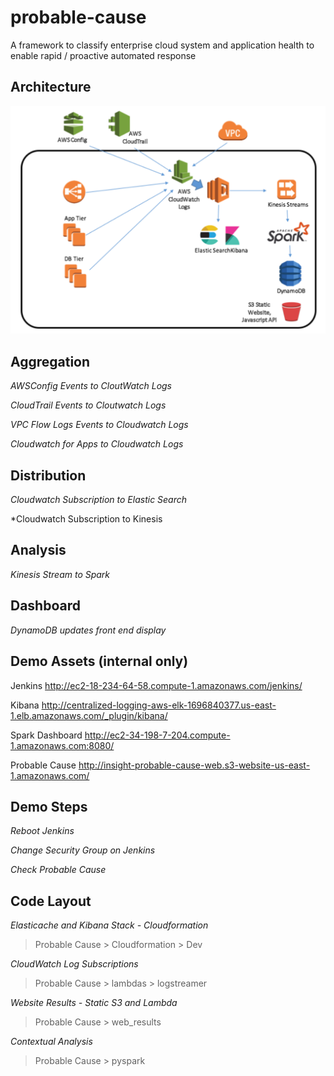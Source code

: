 # probable-cause
A framework to classify enterprise cloud system and application health to enable rapid / proactive automated response

## Architecture

![alt text](architecture.png "Probable Cause Architecture")

## Aggregation
*AWSConfig Events to CloutWatch Logs*

*CloudTrail Events to Cloutwatch Logs*

*VPC Flow Logs Events to Cloudwatch Logs*

*Cloudwatch for Apps to Cloudwatch Logs*

## Distribution
*Cloudwatch Subscription to Elastic Search*

*Cloudwatch Subscription to Kinesis

## Analysis
*Kinesis Stream to Spark*

## Dashboard 
*DynamoDB updates front end display*


## Demo Assets (internal only)

Jenkins
http://ec2-18-234-64-58.compute-1.amazonaws.com/jenkins/

Kibana
http://centralized-logging-aws-elk-1696840377.us-east-1.elb.amazonaws.com/_plugin/kibana/

Spark Dashboard
http://ec2-34-198-7-204.compute-1.amazonaws.com:8080/

Probable Cause
http://insight-probable-cause-web.s3-website-us-east-1.amazonaws.com/

## Demo Steps

*Reboot Jenkins*

*Change Security Group on Jenkins*

*Check Probable Cause*

## Code Layout

*Elasticache and Kibana Stack - Cloudformation*
> Probable Cause > Cloudformation > Dev

*CloudWatch Log Subscriptions*
> Probable Cause > lambdas > logstreamer

*Website Results - Static S3 and Lambda*
> Probable Cause > web_results

*Contextual Analysis*
> Probable Cause > pyspark

